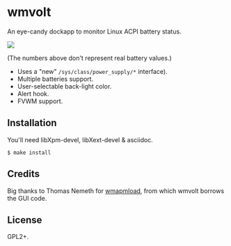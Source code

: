 # wmvolt

An eye-candy dockapp to monitor Linux ACPI battery status.

![](http://ultraimg.com/images/2017/08/25/YIY6.png)

(The numbers above don't represent real battery values.)

* Uses a "new" `/sys/class/power_supply/*` interface).
* Multiple batteries support.
* User-selectable back-light color.
* Alert hook.
* FVWM support.

## Installation

You'll need libXpm-devel, libXext-devel & asciidoc.

~~~
$ make install
~~~

## Credits

Big thanks to Thomas Nemeth
for [wmapmload](http://tnemeth.free.fr/projets/dockapps.html), from
which wmvolt borrows the GUI code.

## License

GPL2+.
